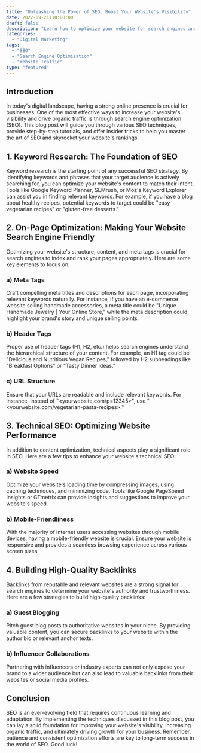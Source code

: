 ```yaml
--- 
title: "Unleashing the Power of SEO: Boost Your Website's Visibility" 
date: 2022-09-21T10:00:00 
draft: false 
description: "Learn how to optimize your website for search engines and drive organic traffic with these SEO techniques, tutorials, and tips." 
categories: 
  - "Digital Marketing" 
tags: 
  - "SEO" 
  - "Search Engine Optimization" 
  - "Website Traffic" 
type: "featured" 
--- 
```


## Introduction

In today's digital landscape, having a strong online presence is crucial for businesses. One of the most effective ways to increase your website's visibility and drive organic traffic is through search engine optimization (SEO). This blog post will guide you through various SEO techniques, provide step-by-step tutorials, and offer insider tricks to help you master the art of SEO and skyrocket your website's rankings.

## 1. Keyword Research: The Foundation of SEO

Keyword research is the starting point of any successful SEO strategy. By identifying keywords and phrases that your target audience is actively searching for, you can optimize your website's content to match their intent. Tools like Google Keyword Planner, SEMrush, or Moz's Keyword Explorer can assist you in finding relevant keywords. For example, if you have a blog about healthy recipes, potential keywords to target could be "easy vegetarian recipes" or "gluten-free desserts."

## 2. On-Page Optimization: Making Your Website Search Engine Friendly

Optimizing your website's structure, content, and meta tags is crucial for search engines to index and rank your pages appropriately. Here are some key elements to focus on:

### a) Meta Tags

Craft compelling meta titles and descriptions for each page, incorporating relevant keywords naturally. For instance, if you have an e-commerce website selling handmade accessories, a meta title could be "Unique Handmade Jewelry | Your Online Store," while the meta description could highlight your brand's story and unique selling points.

### b) Header Tags

Proper use of header tags (H1, H2, etc.) helps search engines understand the hierarchical structure of your content. For example, an H1 tag could be "Delicious and Nutritious Vegan Recipes," followed by H2 subheadings like "Breakfast Options" or "Tasty Dinner Ideas."

### c) URL Structure

Ensure that your URLs are readable and include relevant keywords. For instance, instead of "<yourwebsite.com/p=12345>", use "<yourwebsite.com/vegetarian-pasta-recipes>."

## 3. Technical SEO: Optimizing Website Performance

In addition to content optimization, technical aspects play a significant role in SEO. Here are a few tips to enhance your website's technical SEO:

### a) Website Speed

Optimize your website's loading time by compressing images, using caching techniques, and minimizing code. Tools like Google PageSpeed Insights or GTmetrix can provide insights and suggestions to improve your website's speed.

### b) Mobile-Friendliness

With the majority of internet users accessing websites through mobile devices, having a mobile-friendly website is crucial. Ensure your website is responsive and provides a seamless browsing experience across various screen sizes.

## 4. Building High-Quality Backlinks

Backlinks from reputable and relevant websites are a strong signal for search engines to determine your website's authority and trustworthiness. Here are a few strategies to build high-quality backlinks:

### a) Guest Blogging

Pitch guest blog posts to authoritative websites in your niche. By providing valuable content, you can secure backlinks to your website within the author bio or relevant anchor texts.

### b) Influencer Collaborations

Partnering with influencers or industry experts can not only expose your brand to a wider audience but can also lead to valuable backlinks from their websites or social media profiles.

## Conclusion

SEO is an ever-evolving field that requires continuous learning and adaptation. By implementing the techniques discussed in this blog post, you can lay a solid foundation for improving your website's visibility, increasing organic traffic, and ultimately driving growth for your business. Remember, patience and consistent optimization efforts are key to long-term success in the world of SEO. Good luck!
